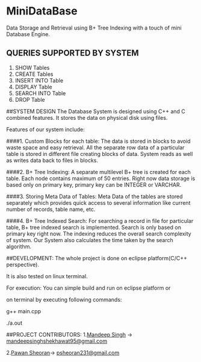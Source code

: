 # MiniDataBase
Data Storage and Retrieval using B+ Tree Indexing with a touch of mini Database Engine.

## QUERIES SUPPORTED BY SYSTEM
1. SHOW Tables
2. CREATE Tables
3. INSERT INTO Table
4. DISPLAY Table
5. SEARCH INTO Table
6. DROP Table


##SYSTEM DESIGN
The Database System is designed using C++ and C combined features.
It stores the data on physical disk using files.

Features of our system include:

####1. Custom Blocks for each table:
The data is stored in blocks to avoid waste space and easy retrieval. All the separate row data of a particular table is stored in different file creating blocks of data. System reads as well as writes data back to files in blocks.

####2. B+ Tree Indexing:
A separate multilevel B+ tree is created for each table. Each node contains maximum of 50 entries. Right now data storage  is based only on primary key, primary key can be INTEGER or VARCHAR.

####3. Storing Meta Data of Tables:
 Meta Data of the tables are stored separately which provides quick access to several information like current number of records, table name, etc.
 
####4. B+ Tree Indexed Search:
 For searching a record in file for particular table, B+ tree indexed search is implemented. Search is only based on primary key right now.
 The indexing reduces the overall search complexity of system.
 Our System also calculates the time taken by the search algorithm.
 
##DEVELOPMENT:
The whole project is done on eclipse platform(C/C++ perspective).

It is also tested on linux terminal.

For execution:
 You can simple build and run on eclipse platform or 
 
 on terminal by executing following commands:
 
 g++ main.cpp
 
 ./a.out

##PROJECT CONTRIBUTORS:
1.[Mandeep Singh](https://github.com/msdeep14) -> mandeepsinghshekhawat95@gmail.com 

2.[Pawan Sheoran](https://github.com/pawan231)-> psheoran231@gmail.com

